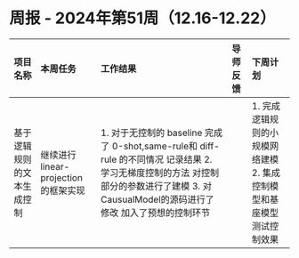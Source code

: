 # 周报 - 2024年第51周（12.16-12.22）

| 项目名称                         | 本周任务                                                         | 工作结果 | 导师反馈 | 下周计划                                                                                                             |
| :------------------------------- | :--------------------------------------------------------------- | :------- | :------- | :------------------------------------------------------------------------------------------------------------------- |
| 基于逻辑规则的文本生成控制| 继续进行linear-projection 的框架实现 | 1. 对于无控制的 baseline 完成了 0-shot,same-rule和 diff-rule 的不同情况 记录结果 2. 学习无梯度控制的方法 对控制部分的参数进行了建模  3. 对CausualModel的源码进行了修改 加入了预想的控制环节||1. 完成逻辑规则的小规模网络建模  2. 集成控制模型和基座模型 测试控制效果  |
